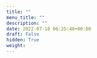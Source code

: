 ```yaml
---
title: ""
menu_title: ""
description: ""
date: 2022-07-10 06:25:48+00:80
draft: False
hidden: True
weight:
---
```

###
